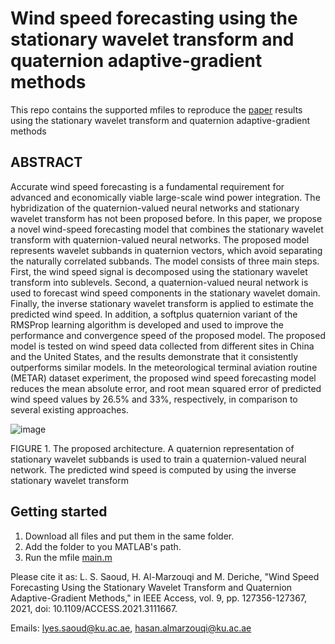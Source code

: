 # Wind speed forecasting using the stationary wavelet transform and quaternion adaptive-gradient methods
This repo contains the supported mfiles to reproduce the [paper](https://ieeexplore.ieee.org/stamp/stamp.jsp?arnumber=9535164) results using the stationary wavelet transform and quaternion adaptive-gradient methods 

## ABSTRACT
Accurate wind speed forecasting is a fundamental requirement for advanced and economically  viable large-scale wind power integration. The hybridization of the quaternion-valued neural networks and stationary wavelet transform has not been proposed before. In this paper, we propose a novel wind-speed forecasting model that combines the stationary wavelet transform with quaternion-valued neural networks.  The proposed model represents wavelet subbands in quaternion vectors, which avoid separating the naturally correlated subbands. The model consists of three main steps. First, the wind speed signal is decomposed using the stationary wavelet transform into sublevels. Second, a quaternion-valued neural network is used to  forecast wind speed components in the stationary wavelet domain. Finally, the inverse stationary wavelet transform is applied to estimate the predicted wind speed. In addition, a softplus quaternion variant of the RMSProp learning algorithm is developed and used to improve the performance and convergence speed of the proposed model. The proposed model is tested on wind speed data collected from different sites in China and the United States, and the results demonstrate that it consistently outperforms similar models. In the meteorological terminal aviation routine (METAR) dataset experiment, the proposed wind speed forecasting model reduces the mean absolute error, and root mean squared error of predicted wind speed values by 26.5% and 33%, respectively, in comparison to several existing approaches.

 ![image](https://user-images.githubusercontent.com/78357759/146317399-47fe976c-d832-4c72-bc85-14935aa5d007.png)

FIGURE 1. The proposed architecture. A quaternion representation of stationary wavelet subbands is used to train a quaternion-valued neural network. The predicted wind speed is computed by using the inverse stationary wavelet transform

## Getting started
1. Download all files and put them in the same folder. 
2. Add the folder to you MATLAB's path. 
3. Run the mfile [main.m](https://github.com/LyesSaadSaoud/Wind_forecast/blob/main/main.m) 

Please cite it as: L. S. Saoud, H. Al-Marzouqi and M. Deriche, "Wind Speed Forecasting Using the Stationary Wavelet Transform and Quaternion Adaptive-Gradient Methods," in IEEE Access, vol. 9, pp. 127356-127367, 2021, doi: 10.1109/ACCESS.2021.3111667.

Emails: lyes.saoud@ku.ac.ae, hasan.almarzouqi@ku.ac.ae
